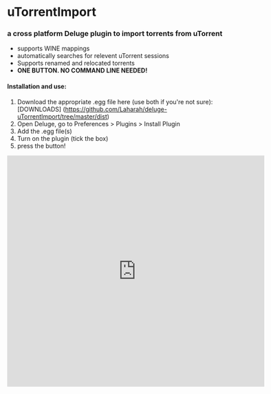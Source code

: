 # uTorrentImport
### a cross platform Deluge plugin to import torrents from uTorrent


* supports WINE mappings
* automatically searches for relevent uTorrent sessions
* Supports renamed and relocated torrents
* **ONE BUTTON. NO COMMAND LINE NEEDED!**

#### Installation and use:

1. Download the appropriate .egg file here (use both if you're not sure):[DOWNLOADS]
(https://github.com/Laharah/deluge-uTorrentImport/tree/master/dist)
2. Open Deluge, go to Preferences > Plugins > Install Plugin
3. Add the .egg file(s)
4. Turn on the plugin (tick the box)
5. press the button!

<iframe src="http://gfycat.com/ifr/LimpThreadbareAyeaye" frameborder="0" scrolling="no" width="598" height="536" style="-webkit-backface-visibility: hidden;-webkit-transform: scale(1);" ></iframe>
